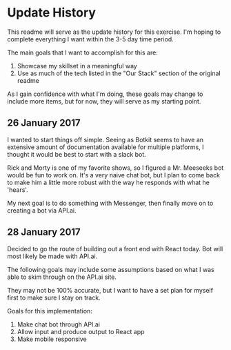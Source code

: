 # **Update History**

This readme will serve as the update history for this exercise. 
I'm hoping to complete everything I want within the 3-5 day time period.

The main goals that I want to accomplish for this are:
1. Showcase my skillset in a meaningful way
2. Use as much of the tech listed in the "Our Stack" section of the original readme

As I gain confidence with what I'm doing, these goals may change to include more items, but for now, they will serve as my starting point.

## **26 January 2017**

I wanted to start things off simple. Seeing as Botkit seems to have an extensive amount of documentation available for multiple platforms, I thought it would be best to start with a slack bot.

Rick and Morty is one of my favorite shows, so I figured a Mr. Meeseeks bot would be fun to work on. It's a very naive chat bot, but I plan to come back to make him a little more robust with the way he responds with what he 'hears'.

My next goal is to do something with Messenger, then finally move on to creating a bot via API.ai.

## **28 January 2017**

Decided to go the route of building out a front end with React today. Bot will most likely be made with API.ai.

The following goals may include some assumptions based on what I was able to skim through on the API.ai site.

They may not be 100% accurate, but I want to have a set plan for myself first to make sure I stay on track.

Goals for this implementation:
1. Make chat bot through API.ai
2. Allow input and produce output to React app
3. Make mobile responsive
